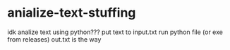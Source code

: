 # anialize-text-stuffing
idk analize text using python???
put text to input.txt
run python file (or exe from releases)
out.txt is the way
